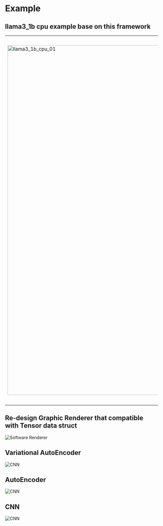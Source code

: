 # Example

## llama3_1b cpu example base on this framework
<table>
<tr>
<td><img src="r_llama3_1b_01.png" alt="llama3_1b_cpu_01" width="1149"></td>
<td><img src="r_llama3_1b_02.png" alt="llama3_1b_cpu-02" width="1207"></td>
</tr>
</table>

[//]: # (![llama3_1b_cpu_01]&#40;r_llama3_1b_01.png&#41;)

[//]: # (![llama3_1b_cpu-02]&#40;r_llama3_1b_02.png&#41;)

## Re-design Graphic Renderer that compatible with Tensor data struct
![Software Renderer](graphic_01_software_renderer.png)

## Variational AutoEncoder
![CNN](04_vae.png)

## AutoEncoder
![CNN](03_ae.png)

## CNN
![CNN](02_cnn.png)

